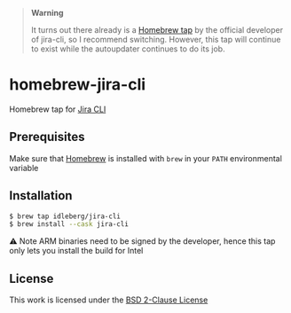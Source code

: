 > **Warning**
> 
> It turns out there already is a [Homebrew tap](https://github.com/ankitpokhrel/homebrew-jira-cli) by the official developer of jira-cli, so I recommend switching. However, this tap will continue to exist while the autoupdater continues to do its job.

# homebrew-jira-cli

Homebrew tap for [Jira CLI](https://github.com/ankitpokhrel/jira-cli)

## Prerequisites

Make sure that [Homebrew](https://brew.sh/) is installed with `brew` in your `PATH` environmental variable

## Installation

```sh
$ brew tap idleberg/jira-cli
$ brew install --cask jira-cli
```

:warning: Note ARM binaries need to be signed by the developer, hence this tap only lets you install the build for Intel

## License

This work is licensed under the [BSD 2-Clause License](LICENSE)
